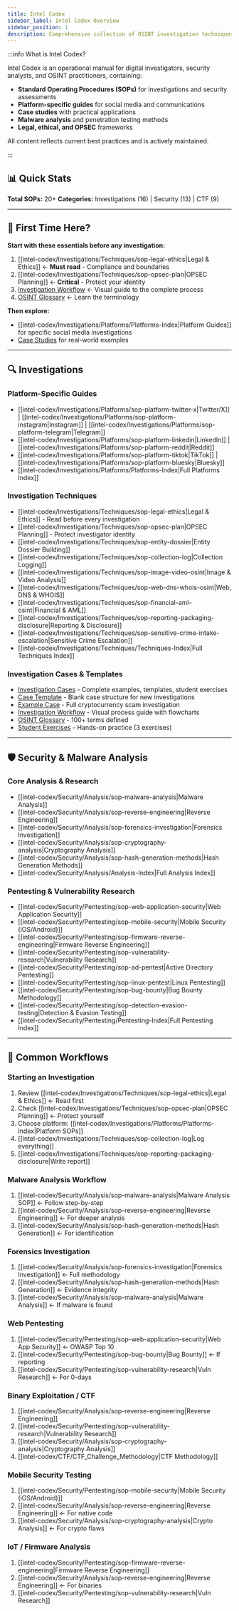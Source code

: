 ```yaml
---
title: Intel Codex
sidebar_label: Intel Codex Overview
sidebar_position: 1
description: Comprehensive collection of OSINT investigation techniques, security procedures, and real-world case studies from the field.
---
```


:::info What is Intel Codex?

Intel Codex is an operational manual for digital investigators, security analysts, and OSINT practitioners, containing:

- **Standard Operating Procedures (SOPs)** for investigations and security assessments
- **Platform-specific guides** for social media and communications
- **Case studies** with practical applications
- **Malware analysis** and penetration testing methods
- **Legal, ethical, and OPSEC** frameworks

All content reflects current best practices and is actively maintained.

:::

## 📊 Quick Stats

**Total SOPs:** 20+
**Categories:** Investigations (16) | Security (13) | CTF (9)

---

## 🎯 First Time Here?

**Start with these essentials before any investigation:**
1. [[intel-codex/Investigations/Techniques/sop-legal-ethics|Legal & Ethics]] ← **Must read** - Compliance and boundaries
2. [[intel-codex/Investigations/Techniques/sop-opsec-plan|OPSEC Planning]] ← **Critical** - Protect your identity
3. [Investigation Workflow](https://github.com/gl0bal01/intel-codex/blob/main/Cases/Investigation-Workflow.md) ← Visual guide to the complete process
4. [OSINT Glossary](https://github.com/gl0bal01/intel-codex/blob/main/Cases/Glossary.md) ← Learn the terminology

**Then explore:**
- [[intel-codex/Investigations/Platforms/Platforms-Index|Platform Guides]] for specific social media investigations
- [Case Studies](https://github.com/gl0bal01/intel-codex/blob/main/Cases/README.md) for real-world examples

---

## 🔍 Investigations

### Platform-Specific Guides
- [[intel-codex/Investigations/Platforms/sop-platform-twitter-x|Twitter/X]] | [[intel-codex/Investigations/Platforms/sop-platform-instagram|Instagram]] | [[intel-codex/Investigations/Platforms/sop-platform-telegram|Telegram]]
- [[intel-codex/Investigations/Platforms/sop-platform-linkedin|LinkedIn]] | [[intel-codex/Investigations/Platforms/sop-platform-reddit|Reddit]]
- [[intel-codex/Investigations/Platforms/sop-platform-tiktok|TikTok]] | [[intel-codex/Investigations/Platforms/sop-platform-bluesky|Bluesky]]
- [[intel-codex/Investigations/Platforms/Platforms-Index|Full Platforms Index]]

### Investigation Techniques
- [[intel-codex/Investigations/Techniques/sop-legal-ethics|Legal & Ethics]] - Read before every investigation
- [[intel-codex/Investigations/Techniques/sop-opsec-plan|OPSEC Planning]] - Protect investigator identity
- [[intel-codex/Investigations/Techniques/sop-entity-dossier|Entity Dossier Building]]
- [[intel-codex/Investigations/Techniques/sop-collection-log|Collection Logging]]
- [[intel-codex/Investigations/Techniques/sop-image-video-osint|Image & Video Analysis]]
- [[intel-codex/Investigations/Techniques/sop-web-dns-whois-osint|Web, DNS & WHOIS]]
- [[intel-codex/Investigations/Techniques/sop-financial-aml-osint|Financial & AML]]
- [[intel-codex/Investigations/Techniques/sop-reporting-packaging-disclosure|Reporting & Disclosure]]
- [[intel-codex/Investigations/Techniques/sop-sensitive-crime-intake-escalation|Sensitive Crime Escalation]]
- [[intel-codex/Investigations/Techniques/Techniques-Index|Full Techniques Index]]

### Investigation Cases & Templates
- [Investigation Cases](https://github.com/gl0bal01/intel-codex/blob/main/Cases/README.md) - Complete examples, templates, student exercises
- [Case Template](https://github.com/gl0bal01/intel-codex/blob/main/Cases/Case-Template/README.md) - Blank case structure for new investigations
- [Example Case](https://github.com/gl0bal01/intel-codex/blob/main/Cases/2025-001-Example-Investigation/README.md) - Full cryptocurrency scam investigation
- [Investigation Workflow](https://github.com/gl0bal01/intel-codex/blob/main/Cases/Investigation-Workflow.md) - Visual process guide with flowcharts
- [OSINT Glossary](https://github.com/gl0bal01/intel-codex/blob/main/Cases/Glossary.md) - 100+ terms defined
- [Student Exercises](https://github.com/gl0bal01/intel-codex/tree/main/Cases/Student-Exercises/Exercise-01-Username-Investigation) - Hands-on practice (3 exercises)

---

## 🛡️ Security & Malware Analysis

### Core Analysis & Research
- [[intel-codex/Security/Analysis/sop-malware-analysis|Malware Analysis]]
- [[intel-codex/Security/Analysis/sop-reverse-engineering|Reverse Engineering]]
- [[intel-codex/Security/Analysis/sop-forensics-investigation|Forensics Investigation]]
- [[intel-codex/Security/Analysis/sop-cryptography-analysis|Cryptography Analysis]]
- [[intel-codex/Security/Analysis/sop-hash-generation-methods|Hash Generation Methods]]
- [[intel-codex/Security/Analysis/Analysis-Index|Full Analysis Index]]

### Pentesting & Vulnerability Research
- [[intel-codex/Security/Pentesting/sop-web-application-security|Web Application Security]]
- [[intel-codex/Security/Pentesting/sop-mobile-security|Mobile Security (iOS/Android)]]
- [[intel-codex/Security/Pentesting/sop-firmware-reverse-engineering|Firmware Reverse Engineering]]
- [[intel-codex/Security/Pentesting/sop-vulnerability-research|Vulnerability Research]]
- [[intel-codex/Security/Pentesting/sop-ad-pentest|Active Directory Pentesting]]
- [[intel-codex/Security/Pentesting/sop-linux-pentest|Linux Pentesting]]
- [[intel-codex/Security/Pentesting/sop-bug-bounty|Bug Bounty Methodology]]
- [[intel-codex/Security/Pentesting/sop-detection-evasion-testing|Detection & Evasion Testing]]
- [[intel-codex/Security/Pentesting/Pentesting-Index|Full Pentesting Index]]

---

## 🎯 Common Workflows

### Starting an Investigation
1. Review [[intel-codex/Investigations/Techniques/sop-legal-ethics|Legal & Ethics]] ← Read first
2. Check [[intel-codex/Investigations/Techniques/sop-opsec-plan|OPSEC Planning]] ← Protect yourself
3. Choose platform: [[intel-codex/Investigations/Platforms/Platforms-Index|Platform SOPs]]
4. [[intel-codex/Investigations/Techniques/sop-collection-log|Log everything]]
5. [[intel-codex/Investigations/Techniques/sop-reporting-packaging-disclosure|Write report]]

### Malware Analysis Workflow
1. [[intel-codex/Security/Analysis/sop-malware-analysis|Malware Analysis SOP]] ← Follow step-by-step
2. [[intel-codex/Security/Analysis/sop-reverse-engineering|Reverse Engineering]] ← For deeper analysis
3. [[intel-codex/Security/Analysis/sop-hash-generation-methods|Hash Generation]] ← For identification

### Forensics Investigation
1. [[intel-codex/Security/Analysis/sop-forensics-investigation|Forensics Investigation]] ← Full methodology
2. [[intel-codex/Security/Analysis/sop-hash-generation-methods|Hash Generation]] ← Evidence integrity
3. [[intel-codex/Security/Analysis/sop-malware-analysis|Malware Analysis]] ← If malware is found

### Web Pentesting
1. [[intel-codex/Security/Pentesting/sop-web-application-security|Web App Security]] ← OWASP Top 10
2. [[intel-codex/Security/Pentesting/sop-bug-bounty|Bug Bounty]] ← If reporting
3. [[intel-codex/Security/Pentesting/sop-vulnerability-research|Vuln Research]] ← For 0-days

### Binary Exploitation / CTF
1. [[intel-codex/Security/Analysis/sop-reverse-engineering|Reverse Engineering]]
2. [[intel-codex/Security/Pentesting/sop-vulnerability-research|Vulnerability Research]]
3. [[intel-codex/Security/Analysis/sop-cryptography-analysis|Cryptography Analysis]]
4. [[intel-codex/CTF/CTF_Challenge_Methodology|CTF Methodology]]

### Mobile Security Testing
1. [[intel-codex/Security/Pentesting/sop-mobile-security|Mobile Security (iOS/Android)]]
2. [[intel-codex/Security/Analysis/sop-reverse-engineering|Reverse Engineering]] ← For native code
3. [[intel-codex/Security/Analysis/sop-cryptography-analysis|Crypto Analysis]] ← For crypto flaws

### IoT / Firmware Analysis
1. [[intel-codex/Security/Pentesting/sop-firmware-reverse-engineering|Firmware Reverse Engineering]]
2. [[intel-codex/Security/Analysis/sop-reverse-engineering|Reverse Engineering]] ← For binaries
3. [[intel-codex/Security/Pentesting/sop-vulnerability-research|Vuln Research]]
